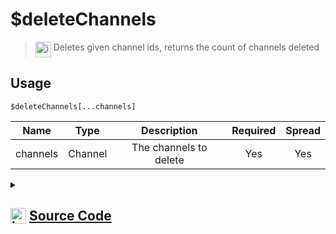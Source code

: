 # $deleteChannels
> <img align="top" src="https://upload.wikimedia.org/wikipedia/commons/thumb/e/e4/Infobox_info_icon.svg/160px-Infobox_info_icon.svg.png?20150409153300" alt="image" width="25" height="auto"> Deletes given channel ids, returns the count of channels deleted
## Usage
```
$deleteChannels[...channels]
```
| Name | Type | Description | Required | Spread
| :---: | :---: | :---: | :---: | :---: |
channels | Channel | The channels to delete | Yes | Yes
<details>
<summary>
    
## <img align="top" src="https://cdn4.iconfinder.com/data/icons/iconsimple-logotypes/512/github-512.png" alt="image" width="25" height="auto">  [Source Code](https://github.com/tryforge/ForgeScript-V2/blob/main/src/native/deleteChannels.ts)
    
</summary>
    
```ts
import { BaseChannel } from "discord.js"
import { ArgType, NativeFunction, Return } from "../structures"
import noop from "../functions/noop"

export default new NativeFunction({
    name: "$deleteChannels",
    version: "1.0.5",
    brackets: true,
    unwrap: true,
    description: "Deletes given channel ids, returns the count of channels deleted",
    args: [
        {
            name: "channels",
            description: "The channels to delete",
            rest: true,
            required: true,
            type: ArgType.Channel,
            check: (i: BaseChannel) => "delete" in i,
        },
    ],
    async execute(_, [channels]) {
        let count = 0
        for (let i = 0, len = channels.length; i < len; i++) {
            const ch = channels[i]
            const success = await ch.delete().catch(noop)
            if (success) count++
        }

        return this.success(count)
    },
})

```
    
</details>
